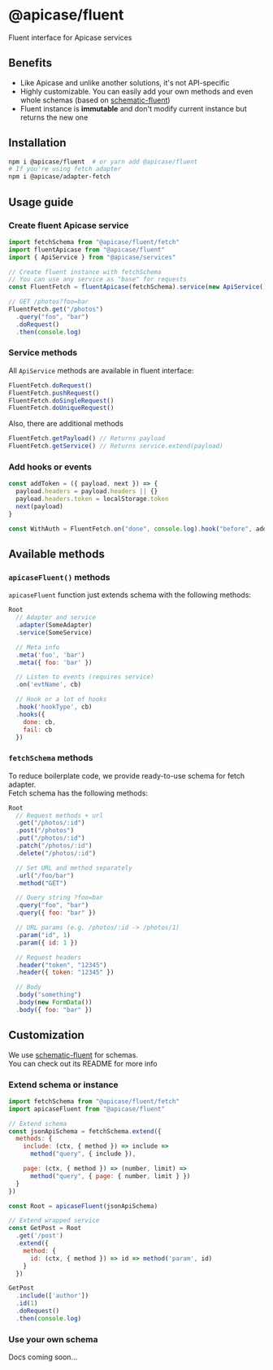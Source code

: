 # @apicase/fluent

Fluent interface for Apicase services

## Benefits

- Like Apicase and unlike another solutions, it's not API-specific
- Highly customizable. You can easily add your own methods and even whole schemas (based on [schematic-fluent](https://github.com/Kelin2025/schematic-fluent))
- Fluent instance is **immutable** and don't modify current instance but returns the new one

## Installation

```bash
npm i @apicase/fluent  # or yarn add @apicase/fluent
# If you're using fetch adapter
npm i @apicase/adapter-fetch
```

## Usage guide

### Create fluent Apicase service

```js
import fetchSchema from "@apicase/fluent/fetch"
import fluentApicase from "@apicase/fluent"
import { ApiService } from "@apicase/services"

// Create fluent instance with fetchSchema
// You can use any service as "base" for requests
const FluentFetch = fluentApicase(fetchSchema).service(new ApiService())

// GET /photos?foo=bar
FluentFetch.get("/photos")
  .query("foo", "bar")
  .doRequest()
  .then(console.log)
```

### Service methods

All `ApiService` methods are available in fluent interface:

```js
FluentFetch.doRequest()
FluentFetch.pushRequest()
FluentFetch.doSingleRequest()
FluentFetch.doUniqueRequest()
```

Also, there are additional methods

```js
FluentFetch.getPayload() // Returns payload
FluentFetch.getService() // Returns service.extend(payload)
```

### Add hooks or events

```js
const addToken = ({ payload, next }) => {
  payload.headers = payload.headers || {}
  payload.headers.token = localStorage.token
  next(payload)
}

const WithAuth = FluentFetch.on("done", console.log).hook("before", addToken)
```

## Available methods

### `apicaseFluent()` methods

`apicaseFluent` function just extends schema with the following methods:
```js
Root
  // Adapter and service
  .adapter(SomeAdapter)
  .service(SomeService)

  // Meta info
  .meta('foo', 'bar')
  .meta({ foo: 'bar' })

  // Listen to events (requires service)
  .on('evtName', cb)

  // Hook or a lot of hooks
  .hook('hookType', cb)
  .hooks({
    done: cb,
    fail: cb
  })
```

### `fetchSchema` methods

To reduce boilerplate code, we provide ready-to-use schema for fetch adapter.  
Fetch schema has the following methods:

```js
Root
  // Request methods + url
  .get("/photos/:id")
  .post("/photos")
  .put("/photos/:id")
  .patch("/photos/:id")
  .delete("/photos/:id")

  // Set URL and method separately
  .url("/foo/bar")
  .method("GET")

  // Query string ?foo=bar
  .query("foo", "bar")
  .query({ foo: "bar" })

  // URL params (e.g. /photos/:id -> /photos/1)
  .param("id", 1)
  .param({ id: 1 })

  // Request headers
  .header("token", "12345")
  .header({ token: "12345" })

  // Body
  .body("something")
  .body(new FormData())
  .body({ foo: "bar" })
```

## Customization

We use [schematic-fluent](https://github.com/Kelin2025/schematic-fluent) for schemas.  
You can check out its README for more info

### Extend schema or instance

```js
import fetchSchema from "@apicase/fluent/fetch"
import apicaseFluent from "@apicase/fluent"

// Extend schema
const jsonApiSchema = fetchSchema.extend({
  methods: {
    include: (ctx, { method }) => include => 
      method("query", { include }),

    page: (ctx, { method }) => (number, limit) =>
      method("query", { page: { number, limit } })
  }
})

const Root = apicaseFluent(jsonApiSchema)

// Extend wrapped service
const GetPost = Root
  .get('/post')
  .extend({
    method: {
      id: (ctx, { method }) => id => method('param', id)
    }
  })

GetPost
  .include(['author'])
  .id(1)
  .doRequest()
  .then(console.log)
```

### Use your own schema

Docs coming soon...
